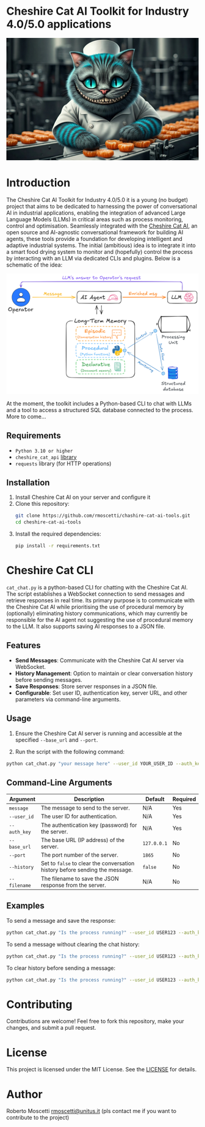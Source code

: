 # Cheshire Cat AI Toolkit for Industry 4.0/5.0 applications
![Cheshire Cat 4.0](images/cheshire_cat_4.0.png)

# Introduction
The Cheshire Cat AI Toolkit for Industry 4.0/5.0 it is a young (no budget) project that aims to be dedicated to harnessing the power of conversational AI in industrial applications, enabling the integration of advanced Large Language Models (LLMs) in critical areas such as process monitoring, control and optimisation. Seamlessly integrated with the [Cheshire Cat AI](https://cheshire-cat-ai.github.io/docs/), an open source and AI-agnostic conversational framework for building AI agents, these tools provide a foundation for developing intelligent and adaptive industrial systems.
The initial (ambitious) idea is to integrate it into a smart food drying system to monitor and (hopefully) control the process by interacting with an LLM via dedicated CLIs and plugins.
Below is a schematic of the idea:

![Cheshire Cat 4.0](images/agent_4.png)

At the moment, the toolkit includes a Python-based CLI to chat with LLMs and a tool to access a structured SQL database connected to the process.
More to come...

## Requirements
- `Python 3.10 or higher`
- `cheshire_cat_api` [library](https://github.com/cheshire-cat-ai/api-client-py/tree/main)
- `requests` library (for HTTP operations)

## Installation
1. Install Cheshire Cat AI on your server and configure it
2. Clone this repository:
    ```bash
    git clone https://github.com/rmoscetti/chashire-cat-ai-tools.git
    cd cheshire-cat-ai-tools
    ```
3. Install the required dependencies:
    ```bash
    pip install -r requirements.txt
    ```

# Cheshire Cat CLI
`cat_chat.py` is a python-based CLI for chatting with the Cheshire Cat AI. The script establishes a WebSocket connection to send messages and retrieve responses in real time. Its primary purpose is to communicate with the Cheshire Cat AI while prioritising the use of procedural memory by (optionally) eliminating history communications, which may currently be responsible for the AI agent not suggesting the use of procedural memory to the LLM. It also supports saving AI responses to a JSON file.

## Features
- **Send Messages**: Communicate with the Cheshire Cat AI server via WebSocket.
- **History Management**: Option to maintain or clear conversation history before sending messages.
- **Save Responses**: Store server responses in a JSON file.
- **Configurable**: Set user ID, authentication key, server URL, and other parameters via command-line arguments.

## Usage
1. Ensure the Cheshire Cat AI server is running and accessible at the specified `--base_url` and `--port`.

2. Run the script with the following command:
```bash
python cat_chat.py "your message here" --user_id YOUR_USER_ID --auth_key YOUR_AUTH_KEY [OPTIONS]
```

## Command-Line Arguments
| Argument      | Description                                                     | Default    | Required |
|---------------|-----------------------------------------------------------------|------------|----------|
| `message`     | The message to send to the server.                | N/A        | Yes      |
| `--user_id`   | The user ID for authentication.                                | N/A        | Yes      |
| `--auth_key`  | The authentication key (password) for the server.            | N/A        | Yes      |
| `--base_url`  | The base URL (IP address) of the server.                       | `127.0.0.1`| No       |
| `--port`      | The port number of the server.                           | `1865`     | No       |
| `--history`   | Set to `false` to clear the conversation history before sending the message. | `false` | No       |
| `--filename`  | The filename to save the JSON response from the server.        | N/A        | No       |

## Examples
To send a message and save the response:
```bash
python cat_chat.py "Is the process running?" --user_id USER123 --auth_key ABC123 --filename response.json
```
To send a message without clearing the chat history:
```bash
python cat_chat.py "Is the process running?" --user_id USER123 --auth_key ABC123 --history true
```
To clear history before sending a message:
```bash
python cat_chat.py "Is the process running?" --user_id USER123 --auth_key ABC123 --history false
```

# Contributing
Contributions are welcome! Feel free to fork this repository, make your changes, and submit a pull request.

# License
This project is licensed under the MIT License. See the [LICENSE](https://choosealicense.com/licenses/mit/) for details.

# Author
Roberto Moscetti rmoscetti@unitus.it
(pls contact me if you want to contribute to the project)
